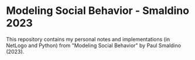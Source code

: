 # Modeling Social Behavior - Smaldino 2023
This repository contains my personal notes and implementations (in NetLogo and Python) from "Modeling Social Behavior" by Paul Smaldino (2023).

